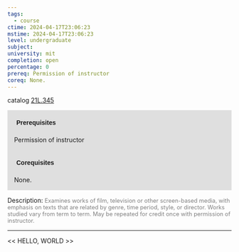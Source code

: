 ```yaml
---
tags:
  - course
ctime: 2024-04-17T23:06:23
mstime: 2024-04-17T23:06:23
level: undergraduate
subject: 
university: mit
completion: open
percentage: 0
prereq: Permission of instructor
coreq: None.
---
```


catalog [21L.345](http://student.mit.edu/catalog/m21La.html#21L.345)

<span style="display: block; padding: 15px; background-color: rgb(100, 100, 100, 0.2);"><font id="m_prereq2428_0" style="display: block; font-family: Arial, sans-serif; font-weight: bold; padding: 5px">Prerequisites</font><br><span id="prereq2428_0">Permission of instructor</span></span>
<span style="display: block; padding: 15px; background-color: rgb(100, 100, 100, 0.2);"><font id="m_coreq2428_0" style="display: block; font-family: Arial, sans-serif; font-weight: bold; padding: 5px">Corequisites</font><br><span id="coreq2428_0">None.</span></span>

<font style="">Description:</font>
<font style="color: grey; font-size: 0.8rem;">Examines works of film, television or other screen-based media, with emphasis on texts that are related by genre, time period, style, or director. Works studied vary from term to term. May be repeated for credit once with permission of instructor.</font>



---

<< HELLO, WORLD >>
